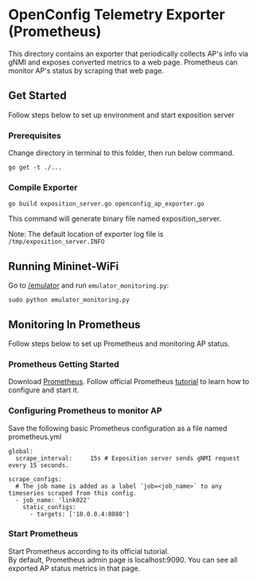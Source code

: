 # OpenConfig Telemetry Exporter (Prometheus)

This directory contains an exporter that periodically collects AP's info via gNMI and exposes converted metrics to a web page. Prometheus can monitor AP's status by scraping that web page.

## Get Started

Follow steps below to set up environment and start exposition server

### Prerequisites

Change directory in terminal to this folder, then run below command.

```
go get -t ./...
```

### Compile Exporter

```
go build exposition_server.go openconfig_ap_exporter.go
```

This command will generate binary file named exposition_server.  

Note: The default location of exporter log file is  `/tmp/exposition_server.INFO`

## Running Mininet-WiFi

Go to [/emulator](https://github.com/ramonfontes/link022/tree/master/emulator) and run `emulator_monitoring.py`:

```
sudo python emulator_monitoring.py
```

## Monitoring In Prometheus

Follow steps below to set up Prometheus and monitoring AP status.  

### Prometheus Getting Started

Download [Prometheus](https://prometheus.io/download/). Follow official Prometheus [tutorial](https://prometheus.io/docs/prometheus/latest/getting_started/) to learn how to configure and start it.

### Configuring Prometheus to monitor AP

Save the following basic Prometheus configuration as a file named prometheus.yml

```
global:
  scrape_interval:     15s # Exposition server sends gNMI request every 15 seconds.

scrape_configs:
  # The job name is added as a label `job=<job_name>` to any timeseries scraped from this config.
  - job_name: 'link022'
    static_configs:
      - targets: ['10.0.0.4:8080']
```

### Start Prometheus

Start Prometheus according to its official tutorial.  
By default, Prometheus admin page is localhost:9090.
You can see all exported AP status metrics in that page.